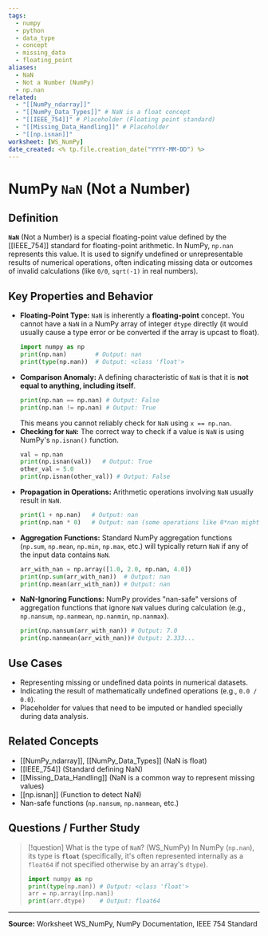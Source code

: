 ```yaml
---
tags:
  - numpy
  - python
  - data_type
  - concept
  - missing_data
  - floating_point
aliases:
  - NaN
  - Not a Number (NumPy)
  - np.nan
related:
  - "[[NumPy_ndarray]]"
  - "[[NumPy_Data_Types]]" # NaN is a float concept
  - "[[IEEE_754]]" # Placeholder (Floating point standard)
  - "[[Missing_Data_Handling]]" # Placeholder
  - "[[np.isnan]]"
worksheet: [WS_NumPy]
date_created: <% tp.file.creation_date("YYYY-MM-DD") %>
---
```

# NumPy `NaN` (Not a Number)

## Definition

**`NaN`** (Not a Number) is a special floating-point value defined by the [[IEEE_754]] standard for floating-point arithmetic. In NumPy, `np.nan` represents this value. It is used to signify undefined or unrepresentable results of numerical operations, often indicating missing data or outcomes of invalid calculations (like `0/0`, `sqrt(-1)` in real numbers).

## Key Properties and Behavior

- **Floating-Point Type:** `NaN` is inherently a **floating-point** concept. You cannot have a `NaN` in a NumPy array of integer `dtype` directly (it would usually cause a type error or be converted if the array is upcast to float).
  ```python
  import numpy as np
  print(np.nan)        # Output: nan
  print(type(np.nan))  # Output: <class 'float'>
  ```
- **Comparison Anomaly:** A defining characteristic of `NaN` is that it is **not equal to anything, including itself**.
  ```python
  print(np.nan == np.nan) # Output: False
  print(np.nan != np.nan) # Output: True
  ```
  This means you cannot reliably check for `NaN` using `x == np.nan`.
- **Checking for `NaN`:** The correct way to check if a value is `NaN` is using NumPy's `np.isnan()` function.
  ```python
  val = np.nan
  print(np.isnan(val))   # Output: True
  other_val = 5.0
  print(np.isnan(other_val)) # Output: False
  ```
- **Propagation in Operations:** Arithmetic operations involving `NaN` usually result in `NaN`.
  ```python
  print(1 + np.nan)   # Output: nan
  print(np.nan * 0)   # Output: nan (some operations like 0*nan might be nan or implementation defined)
  ```
- **Aggregation Functions:** Standard NumPy aggregation functions (`np.sum`, `np.mean`, `np.min`, `np.max`, etc.) will typically return `NaN` if any of the input data contains `NaN`.
  ```python
  arr_with_nan = np.array([1.0, 2.0, np.nan, 4.0])
  print(np.sum(arr_with_nan))  # Output: nan
  print(np.mean(arr_with_nan)) # Output: nan
  ```
- **NaN-Ignoring Functions:** NumPy provides "nan-safe" versions of aggregation functions that ignore `NaN` values during calculation (e.g., `np.nansum`, `np.nanmean`, `np.nanmin`, `np.nanmax`).
  ```python
  print(np.nansum(arr_with_nan)) # Output: 7.0
  print(np.nanmean(arr_with_nan))# Output: 2.333...
  ```

## Use Cases

- Representing missing or undefined data points in numerical datasets.
- Indicating the result of mathematically undefined operations (e.g., `0.0 / 0.0`).
- Placeholder for values that need to be imputed or handled specially during data analysis.

## Related Concepts
- [[NumPy_ndarray]], [[NumPy_Data_Types]] (NaN is float)
- [[IEEE_754]] (Standard defining NaN)
- [[Missing_Data_Handling]] (NaN is a common way to represent missing values)
- [[np.isnan]] (Function to detect NaN)
- Nan-safe functions (`np.nansum`, `np.nanmean`, etc.)

## Questions / Further Study
>[!question] What is the type of `NaN`? (WS_NumPy)
> In NumPy (`np.nan`), its type is **`float`** (specifically, it's often represented internally as a `float64` if not specified otherwise by an array's `dtype`).
> ```python
> import numpy as np
> print(type(np.nan)) # Output: <class 'float'>
> arr = np.array([np.nan])
> print(arr.dtype)    # Output: float64
> ```

---
**Source:** Worksheet WS_NumPy, NumPy Documentation, IEEE 754 Standard